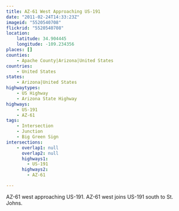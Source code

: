 ```yaml
---
title: AZ-61 West Approaching US-191
date: "2011-02-24T14:33:23Z"
imageid: "5520540708"
flickrid: "5520540708"
location:
    latitude: 34.904445
    longitude: -109.234356
places: []
counties:
    - Apache County|Arizona|United States
countries:
    - United States
states:
    - Arizona|United States
highwaytypes:
    - US Highway
    - Arizona State Highway
highways:
    - US-191
    - AZ-61
tags:
    - Intersection
    - Junction
    - Big Green Sign
intersections:
    - overlap1: null
      overlap2: null
      highways1:
        - US-191
      highways2:
        - AZ-61

---
```

AZ-61 west approaching US-191.  AZ-61 west joins US-191 south to St. Johns.
